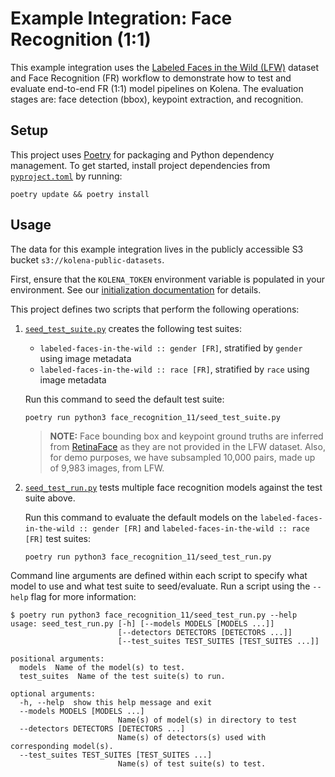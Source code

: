 # Example Integration: Face Recognition (1:1)

This example integration uses the [Labeled Faces in the Wild (LFW)](http://vis-www.cs.umass.edu/lfw/) dataset and Face Recognition (FR) workflow to demonstrate how to test and evaluate end-to-end FR (1:1) model pipelines on Kolena. The evaluation stages are: face detection (bbox), keypoint extraction, and recognition.

## Setup

This project uses [Poetry](https://python-poetry.org/) for packaging and Python dependency management. To get started,
install project dependencies from [`pyproject.toml`](./pyproject.toml) by running:

```shell
poetry update && poetry install
```

## Usage

The data for this example integration lives in the publicly accessible S3 bucket `s3://kolena-public-datasets`.

First, ensure that the `KOLENA_TOKEN` environment variable is populated in your environment. See our
[initialization documentation](https://docs.kolena.io/installing-kolena/#initialization) for details.

This project defines two scripts that perform the following operations:

1. [`seed_test_suite.py`](face_recognition_11/seed_test_suite.py) creates the following test suites:

    - `labeled-faces-in-the-wild :: gender [FR]`, stratified by `gender` using image metadata
    - `labeled-faces-in-the-wild :: race [FR]`, stratified by `race` using image metadata

    Run this command to seed the default test suite:
    ```shell
    poetry run python3 face_recognition_11/seed_test_suite.py
    ```

    > **NOTE:**  Face bounding box and keypoint ground truths are inferred from [RetinaFace](https://github.com/serengil/retinaface/) as they are not provided in the LFW dataset. Also, for demo purposes, we have subsampled 10,000 pairs, made up of 9,983 images, from LFW.

2. [`seed_test_run.py`](face_recognition_11/seed_test_run.py) tests multiple face recognition models against the test suite above.

    Run this command to evaluate the default models on the `labeled-faces-in-the-wild :: gender [FR]` and `labeled-faces-in-the-wild :: race [FR]` test suites:
    ```shell
    poetry run python3 face_recognition_11/seed_test_run.py
    ```

Command line arguments are defined within each script to specify what model to use and what test suite to seed/evaluate.
Run a script using the `--help` flag for more information:

```shell
$ poetry run python3 face_recognition_11/seed_test_run.py --help
usage: seed_test_run.py [-h] [--models MODELS [MODELS ...]]
                        [--detectors DETECTORS [DETECTORS ...]]
                        [--test_suites TEST_SUITES [TEST_SUITES ...]]

positional arguments:
  models  Name of the model(s) to test.
  test_suites  Name of the test suite(s) to run.

optional arguments:
  -h, --help  show this help message and exit
  --models MODELS [MODELS ...]
                        Name(s) of model(s) in directory to test
  --detectors DETECTORS [DETECTORS ...]
                        Name(s) of detectors(s) used with corresponding model(s).
  --test_suites TEST_SUITES [TEST_SUITES ...]
                        Name(s) of test suite(s) to test.
```
